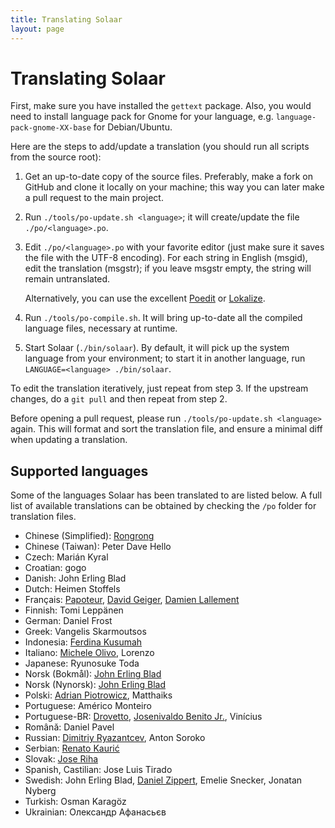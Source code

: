 ```yaml
---
title: Translating Solaar
layout: page
---
```


# Translating Solaar

First, make sure you have installed the `gettext` package. Also, you would need to install language pack for Gnome for your language, e.g. `language-pack-gnome-XX-base` for Debian/Ubuntu.

Here are the steps to add/update a translation (you should run all scripts from
the source root):

1. Get an up-to-date copy of the source files. Preferably, make a fork on
   GitHub and clone it locally on your machine; this way you can later make a
   pull request to the main project.

2. Run `./tools/po-update.sh <language>`; it will create/update the file
   `./po/<language>.po`.

3. Edit `./po/<language>.po` with your favorite editor (just make sure it saves
   the file with the UTF-8 encoding). For each string in English (msgid), edit
   the translation (msgstr); if you leave msgstr empty, the string will remain
   untranslated.

   Alternatively, you can use the excellent [Poedit](https://poedit.net/) or [Lokalize](https://apps.kde.org/lokalize/).

4. Run `./tools/po-compile.sh`. It will bring up-to-date all the compiled
   language files, necessary at runtime.

5. Start Solaar (`./bin/solaar`). By default, it will pick up the system language
   from your environment; to start it in another language, run
   `LANGUAGE=<language> ./bin/solaar`.

To edit the translation iteratively, just repeat from step 3.
If the upstream changes, do a `git pull` and then repeat from step 2.

Before opening a pull request, please run `./tools/po-update.sh <language>` again. This will
format and sort the translation file, and ensure a minimal diff when updating
a translation.

## Supported languages

Some of the languages Solaar has been translated to are listed below. A full list of available translations can be obtained by checking the `/po` folder for translation files.

- Chinese (Simplified): [Rongrong][Rongronggg9]
- Chinese (Taiwan): Peter Dave Hello
- Czech: Marián Kyral
- Croatian: gogo
- Danish: John Erling Blad
- Dutch: Heimen Stoffels
- Français: [Papoteur][papoteur], [David Geiger][david-geiger], [Damien Lallement][damsweb]
- Finnish: Tomi Leppänen
- German: Daniel Frost
- Greek: Vangelis Skarmoutsos
- Indonesia: [Ferdina Kusumah][feku]
- Italiano: [Michele Olivo][micheleolivo], Lorenzo
- Japanese: Ryunosuke Toda
- Norsk (Bokmål): [John Erling Blad][jeblad]
- Norsk (Nynorsk): [John Erling Blad][jeblad]
- Polski: [Adrian Piotrowicz][nexces], Matthaiks
- Portuguese: Américo Monteiro
- Portuguese-BR: [Drovetto][drovetto], [Josenivaldo Benito Jr.][jrbenito], Vinícius
- Română: Daniel Pavel
- Russian: [Dimitriy Ryazantcev][DJm00n], Anton Soroko
- Serbian: [Renato Kaurić][renatoka]
- Slovak: [Jose Riha][jose1711]
- Spanish, Castilian: Jose Luis Tirado
- Swedish: John Erling Blad, [Daniel Zippert][zipperten], Emelie Snecker, Jonatan Nyberg
- Turkish: Osman Karagöz
- Ukrainian: Олександр Афанасьєв


[Rongronggg9]: https://github.com/Rongronggg9
[papoteur]: https://github.com/papoteur
[david-geiger]: https://github.com/david-geiger
[damsweb]: https://github.com/damsweb
[DJm00n]: https://github.com/DJm00n
[jose1711]: https://github.com/jose1711
[nexces]: https://github.com/nexces
[zipperten]: https://github.com/zipperten
[micheleolivo]: https://github.com/micheleolivo
[drovetto]: https://github.com/drovetto
[jrbenito]: https://github.com/jrbenito
[jeblad]: https://github.com/jeblad
[feku]: https://github.com/FerdinaKusumah
[renatoka]: https://github.com/renatoka

